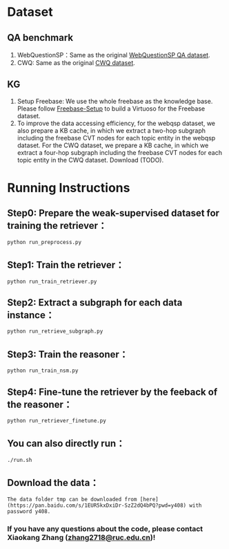 
# Dataset
## QA benchmark
1. WebQuestionSP：Same as the original [WebQuestionSP QA dataset](https://www.microsoft.com/en-us/download/details.aspx?id=52763).
2. CWQ: Same as the original [CWQ dataset](https://allenai.org/data/complexwebquestions).

## KG
1. Setup Freebase: We use the whole freebase as the knowledge base. Please follow [Freebase-Setup](https://github.com/dki-lab/Freebase-Setup) to build a Virtuoso for the Freebase dataset. 
2. To improve the data accessing efficiency, for the webqsp dataset, we also prepare a KB cache, in which we extract a two-hop subgraph including the freebase CVT nodes for each topic entity in the webqsp dataset. For the CWQ dataset, we prepare a KB cache, in which we extract a four-hop subgraph including the freebase CVT nodes for each topic entity in the CWQ dataset. Download (TODO).

# Running Instructions
## Step0: Prepare the weak-supervised dataset for training the retriever：

    python run_preprocess.py

## Step1: Train the retriever：

    python run_train_retriever.py

## Step2: Extract a subgraph for each data instance：

    python run_retrieve_subgraph.py

## Step3: Train the reasoner：

    python run_train_nsm.py

## Step4: Fine-tune the retriever by the feeback of the reasoner：

    python run_retriever_finetune.py

## You can also directly run：
    
    ./run.sh

## Download the data：
    
    The data folder tmp can be downloaded from [here](https://pan.baidu.com/s/1EUR5kxDxiDr-SzZ2dQ4bPQ?pwd=y408) with password y408.

### If you have any questions about the code, please contact Xiaokang Zhang (zhang2718@ruc.edu.cn)! 



